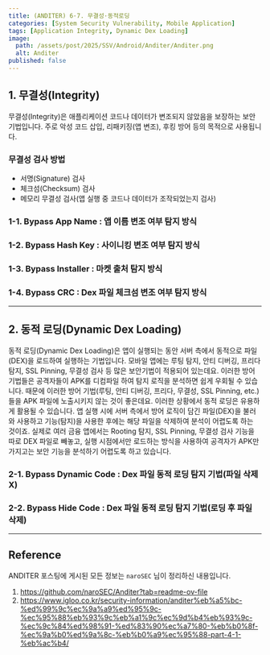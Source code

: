 ```yaml
---
title: (ANDITER) 6·7. 무결성·동적로딩
categories: [System Security Vulnerability, Mobile Application]
tags: [Application Integrity, Dynamic Dex Loading]
image:
  path: /assets/post/2025/SSV/Android/Anditer/Anditer.png
  alt: Anditer
published: false
---
```


## 1. 무결성(Integrity)
무결성(Integrity)은 애플리케이션 코드나 데이터가 변조되지 않았음을 보장하는 보안 기법입니다. 주로 악성 코드 삽입, 리패키징(앱 변조), 후킹 방어 등의 목적으로 사용됩니다.  

### 무결성 검사 방법
- 서명(Signature) 검사  
- 체크섬(Checksum) 검사  
- 메모리 무결성 검사(앱 실행 중 코드나 데이터가 조작되었는지 검사)  

### 1-1. Bypass App Name : 앱 이름 변조 여부 탐지 방식  
### 1-2. Bypass Hash Key : 사이니킹 변조 여부 탐지 방식  
### 1-3. Bypass Installer : 마켓 출처 탐지 방식  
### 1-4. Bypass CRC : Dex 파일 체크섬 변조 여부 탐지 방식 

---

## 2. 동적 로딩(Dynamic Dex Loading)
동적 로딩(Dynamic Dex Loading)은 앱이 실행되는 동안 서버 측에서 동적으로 파일(DEX)을 로드하여 실행하는 기법입니다. 모바일 앱에는 루팅 탐지, 안티 디버깅, 프리다 탐지, SSL Pinning, 무결성 검사 등 많은 보안기법이 적용되어 있는데요. 이러한 방어 기법들은 공격자들이 APK를 디컴파일 하여 탐지 로직을 분석하면 쉽게 우회될 수 있습니다. 때문에 이러한 방어 기법(루팅, 안티 디버깅, 프리다, 무결성, SSL Pinning, etc.)들을 APK 파일에 노출시키지 않는 것이 좋은데요. 이러한 상황에서 동적 로딩은 유용하게 활용될 수 있습니다. 앱 실행 시에 서버 측에서 방어 로직이 담긴 파일(DEX)을 불러와 사용하고 기능(탐지)을 사용한 후에는 해당 파일을 삭제하여 분석이 어렵도록 하는 것이죠. 실제로 여러 금융 앱에서는 Rooting 탐지, SSL Pinning, 무결성 검사 기능을 따로 DEX 파일로 빼놓고, 실행 시점에서만 로드하는 방식을 사용하여 공격자가 APK만 가지고는 보안 기능을 분석하기 어렵도록 하고 있습니다.

### 2-1. Bypass Dynamic Code : Dex 파일 동적 로딩 탐지 기법(파일 삭제X)  
### 2-2. Bypass Hide Code : Dex 파일 동적 로딩 탐지 기법(로딩 후 파일 삭제)
---

## Reference
ANDITER 포스팅에 게시된 모든 정보는 `naroSEC` 님이 정리하신 내용입니다.
1. https://github.com/naroSEC/Anditer?tab=readme-ov-file
2. https://www.igloo.co.kr/security-information/anditer%eb%a5%bc-%ed%99%9c%ec%9a%a9%ed%95%9c-%ec%95%88%eb%93%9c%eb%a1%9c%ec%9d%b4%eb%93%9c-%ec%9c%84%ed%98%91-%ed%83%90%ec%a7%80-%eb%b0%8f-%ec%9a%b0%ed%9a%8c-%eb%b0%a9%ec%95%88-part-4-1-%eb%ac%b4/